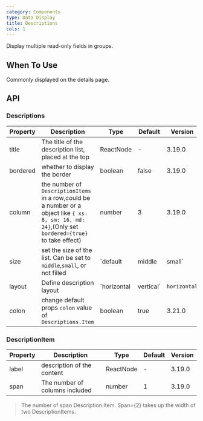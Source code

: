 ```yaml
---
category: Components
type: Data Display
title: Descriptions
cols: 1
---
```


Display multiple read-only fields in groups.

## When To Use

Commonly displayed on the details page.

## API

### Descriptions

| Property | Description | Type | Default | Version |
| --- | --- | --- | --- | --- |
| title | The title of the description list, placed at the top | ReactNode | - | 3.19.0 |
| bordered | whether to display the border | boolean | false | 3.19.0 |
| column | the number of `DescriptionItems` in a row,could be a number or a object like `{ xs: 8, sm: 16, md: 24}`,(Only set `bordered={true}` to take effect) | number | 3 | 3.19.0 |
| size | set the size of the list. Can be set to `middle`,`small`, or not filled | `default | middle | small` | false | 3.19.0 |
| layout | Define description layout | `horizontal | vertical` | `horizontal` | 3.19.8 |
| colon | change default props `colon` value of `Descriptions.Item` | boolean | true | 3.21.0 |

### DescriptionItem

| Property | Description                    | Type      | Default | Version |
| -------- | ------------------------------ | --------- | ------- | ------- |
| label    | description of the content     | ReactNode | -       | 3.19.0  |
| span     | The number of columns included | number    | 1       | 3.19.0  |

> The number of span Description.Item. Span={2} takes up the width of two DescriptionItems.
